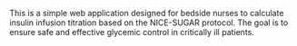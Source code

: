This is a simple web application designed for bedside nurses to calculate insulin infusion titration based on the NICE-SUGAR protocol. The goal is to ensure safe and effective glycemic control in critically ill patients.
